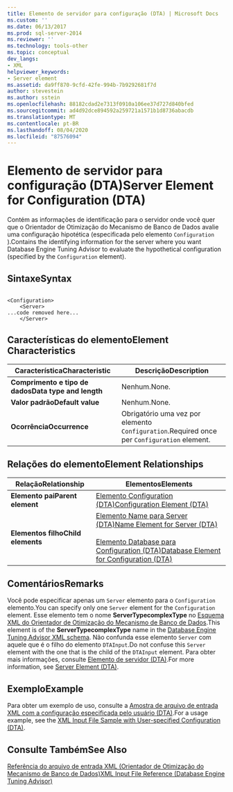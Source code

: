 ```yaml
---
title: Elemento de servidor para configuração (DTA) | Microsoft Docs
ms.custom: ''
ms.date: 06/13/2017
ms.prod: sql-server-2014
ms.reviewer: ''
ms.technology: tools-other
ms.topic: conceptual
dev_langs:
- XML
helpviewer_keywords:
- Server element
ms.assetid: da9ff870-9cfd-42fe-994b-7b9292681f7d
author: stevestein
ms.author: sstein
ms.openlocfilehash: 88182cdad2e7313f0910a106ee37d727d840bfed
ms.sourcegitcommit: ad4d92dce894592a259721a1571b1d8736abacdb
ms.translationtype: MT
ms.contentlocale: pt-BR
ms.lasthandoff: 08/04/2020
ms.locfileid: "87576094"
---
```

# <a name="server-element-for-configuration-dta"></a><span data-ttu-id="37527-102">Elemento de servidor para configuração (DTA)</span><span class="sxs-lookup"><span data-stu-id="37527-102">Server Element for Configuration (DTA)</span></span>
  <span data-ttu-id="37527-103">Contém as informações de identificação para o servidor onde você quer que o Orientador de Otimização do Mecanismo de Banco de Dados avalie uma configuração hipotética (especificada pelo elemento `Configuration` ).</span><span class="sxs-lookup"><span data-stu-id="37527-103">Contains the identifying information for the server where you want Database Engine Tuning Advisor to evaluate the hypothetical configuration (specified by the `Configuration` element).</span></span>  
  
## <a name="syntax"></a><span data-ttu-id="37527-104">Sintaxe</span><span class="sxs-lookup"><span data-stu-id="37527-104">Syntax</span></span>  
  
```  
  
<Configuration>  
    <Server>  
...code removed here...  
    </Server>  
```  
  
## <a name="element-characteristics"></a><span data-ttu-id="37527-105">Características do elemento</span><span class="sxs-lookup"><span data-stu-id="37527-105">Element Characteristics</span></span>  
  
|<span data-ttu-id="37527-106">Característica</span><span class="sxs-lookup"><span data-stu-id="37527-106">Characteristic</span></span>|<span data-ttu-id="37527-107">Descrição</span><span class="sxs-lookup"><span data-stu-id="37527-107">Description</span></span>|  
|--------------------|-----------------|  
|<span data-ttu-id="37527-108">**Comprimento e tipo de dados**</span><span class="sxs-lookup"><span data-stu-id="37527-108">**Data type and length**</span></span>|<span data-ttu-id="37527-109">Nenhum.</span><span class="sxs-lookup"><span data-stu-id="37527-109">None.</span></span>|  
|<span data-ttu-id="37527-110">**Valor padrão**</span><span class="sxs-lookup"><span data-stu-id="37527-110">**Default value**</span></span>|<span data-ttu-id="37527-111">Nenhum.</span><span class="sxs-lookup"><span data-stu-id="37527-111">None.</span></span>|  
|<span data-ttu-id="37527-112">**Ocorrência**</span><span class="sxs-lookup"><span data-stu-id="37527-112">**Occurrence**</span></span>|<span data-ttu-id="37527-113">Obrigatório uma vez por elemento `Configuration`.</span><span class="sxs-lookup"><span data-stu-id="37527-113">Required once per `Configuration` element.</span></span>|  
  
## <a name="element-relationships"></a><span data-ttu-id="37527-114">Relações do elemento</span><span class="sxs-lookup"><span data-stu-id="37527-114">Element Relationships</span></span>  
  
|<span data-ttu-id="37527-115">Relação</span><span class="sxs-lookup"><span data-stu-id="37527-115">Relationship</span></span>|<span data-ttu-id="37527-116">Elementos</span><span class="sxs-lookup"><span data-stu-id="37527-116">Elements</span></span>|  
|------------------|--------------|  
|<span data-ttu-id="37527-117">**Elemento pai**</span><span class="sxs-lookup"><span data-stu-id="37527-117">**Parent element**</span></span>|[<span data-ttu-id="37527-118">Elemento Configuration &#40;DTA&#41;</span><span class="sxs-lookup"><span data-stu-id="37527-118">Configuration Element &#40;DTA&#41;</span></span>](configuration-element-dta.md)|  
|<span data-ttu-id="37527-119">**Elementos filho**</span><span class="sxs-lookup"><span data-stu-id="37527-119">**Child elements**</span></span>|[<span data-ttu-id="37527-120">Elemento Name para Server &#40;DTA&#41;</span><span class="sxs-lookup"><span data-stu-id="37527-120">Name Element for Server &#40;DTA&#41;</span></span>](name-element-for-server-dta.md)<br /><br /> [<span data-ttu-id="37527-121">Elemento Database para Configuration &#40;DTA&#41;</span><span class="sxs-lookup"><span data-stu-id="37527-121">Database Element for Configuration &#40;DTA&#41;</span></span>](database-element-for-configuration-dta.md)|  
  
## <a name="remarks"></a><span data-ttu-id="37527-122">Comentários</span><span class="sxs-lookup"><span data-stu-id="37527-122">Remarks</span></span>  
 <span data-ttu-id="37527-123">Você pode especificar apenas um `Server` elemento para o `Configuration` elemento.</span><span class="sxs-lookup"><span data-stu-id="37527-123">You can specify only one `Server` element for the `Configuration` element.</span></span> <span data-ttu-id="37527-124">Esse elemento tem o nome **ServerTypecomplexType** no [Esquema XML do Orientador de Otimização do Mecanismo de Banco de Dados](https://go.microsoft.com/fwlink/?linkid=43100).</span><span class="sxs-lookup"><span data-stu-id="37527-124">This element is of the **ServerTypecomplexType** name in the [Database Engine Tuning Advisor XML schema](https://go.microsoft.com/fwlink/?linkid=43100).</span></span> <span data-ttu-id="37527-125">Não confunda esse elemento `Server` com aquele que é o filho do elemento `DTAInput`.</span><span class="sxs-lookup"><span data-stu-id="37527-125">Do not confuse this `Server` element with the one that is the child of the `DTAInput` element.</span></span> <span data-ttu-id="37527-126">Para obter mais informações, consulte [Elemento de servidor &#40;DTA&#41;](server-element-dta.md).</span><span class="sxs-lookup"><span data-stu-id="37527-126">For more information, see [Server Element &#40;DTA&#41;](server-element-dta.md).</span></span>  
  
## <a name="example"></a><span data-ttu-id="37527-127">Exemplo</span><span class="sxs-lookup"><span data-stu-id="37527-127">Example</span></span>  
 <span data-ttu-id="37527-128">Para obter um exemplo de uso, consulte a [Amostra de arquivo de entrada XML com a configuração especificada pelo usuário &#40;DTA&#41;](xml-input-file-sample-with-user-specified-configuration-dta.md).</span><span class="sxs-lookup"><span data-stu-id="37527-128">For a usage example, see the [XML Input File Sample with User-specified Configuration &#40;DTA&#41;](xml-input-file-sample-with-user-specified-configuration-dta.md).</span></span>  
  
## <a name="see-also"></a><span data-ttu-id="37527-129">Consulte Também</span><span class="sxs-lookup"><span data-stu-id="37527-129">See Also</span></span>  
 [<span data-ttu-id="37527-130">Referência do arquivo de entrada XML &#40;Orientador de Otimização do Mecanismo de Banco de Dados&#41;</span><span class="sxs-lookup"><span data-stu-id="37527-130">XML Input File Reference &#40;Database Engine Tuning Advisor&#41;</span></span>](xml-input-file-reference-database-engine-tuning-advisor.md)  
  
  
